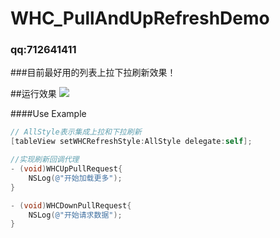 # WHC_PullAndUpRefreshDemo

###  qq:712641411

###目前最好用的列表上拉下拉刷新效果！

##运行效果
![](https://github.com/netyouli/WHC_PullAndUpRefreshDemo/blob/master/WHC_PullAndUpRefreshDemo/os.gif)

####Use Example
```objective-c
// AllStyle表示集成上拉和下拉刷新
[tableView setWHCRefreshStyle:AllStyle delegate:self];

//实现刷新回调代理
- (void)WHCUpPullRequest{
    NSLog(@"开始加载更多");
}

- (void)WHCDownPullRequest{
    NSLog(@"开始请求数据");
}

```